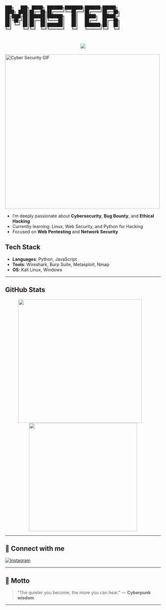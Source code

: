 
    ███╗   ███╗ █████╗ ███████╗████████╗███████╗██████╗ 
    ████╗ ████║██╔══██╗██╔════╝╚══██╔══╝██╔════╝██╔══██╗
    ██╔████╔██║███████║███████╗   ██║   █████╗  ██████╔╝
    ██║╚██╔╝██║██╔══██║╚════██║   ██║   ██╔══╝  ██╔══██╗
    ██║ ╚═╝ ██║██║  ██║███████║   ██║   ███████╗██║  ██║
    ╚═╝     ╚═╝╚═╝  ╚═╝╚══════╝   ╚═╝   ╚══════╝╚═╝  ╚═╝

<h1 align="center">
  <img src="https://readme-typing-svg.herokuapp.com?font=Fira+Code&size=30&duration=4000&pause=1000&color=00FF00&center=true&vCenter=true&width=435&lines=Welcome+to+my+Zone;Keep+Absurd" />
</h1>

<img align="center" alt="Cyber Security GIF" src="https://media2.giphy.com/media/v1.Y2lkPTc5MGI3NjExcHdlbms5Yzd1MXYyY3RrbXU2bHJheDAza3Q0cG1ocjVqd3R4aWRkYSZlcD12MV9pbnRlcm5hbF9naWZfYnlfaWQmY3Q9Zw/l0MYuxp3Rjlrka8mY/giphy.gif" width="500" />

<br/>

- I’m deeply passionate about **Cybersecurity**, **Bug Bounty**, and **Ethical Hacking**    
- Currently learning: Linux, Web Security, and Python for Hacking  
- Focused on **Web Pentesting** and **Network Security**   

## Tech Stack
- **Languages**: Python, JavaScript
- **Tools**: Wireshark, Burp Suite, Metasploit, Nmap
- **OS**: Kali Linux, Windows

---

## GitHub Stats
<p align="center">
  <img src="https://github-readme-stats.vercel.app/api?username=123Aaaakh&show_icons=true&theme=tokyonight" width="400" style="margin-right: 20px;" />
  <img src="https://github-readme-stats.vercel.app/api/top-langs/?username=123Aaaakh&layout=compact&theme=radical" width="350" />
</p>

---

## 🔗 Connect with me 
[![Instagram](https://img.shields.io/badge/Instagram-E4405F?logo=instagram&logoColor=white)](https://www.instagram.com/saxother?utm_source=ig_web_button_share_sheet&igsh=ZDNlZDc0MzIxNw==)

---

## 💬 Motto
> "The quieter you become, the more you can hear." — **Cyberpunk wisdom**

---

